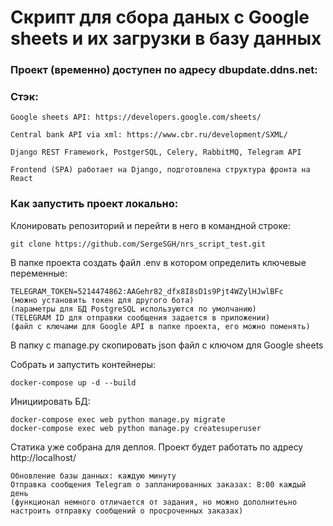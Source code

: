 # Cкрипт для сбора даных с Google sheets и их загрузки в базу данных
### Проект (временно) доступен по адресу dbupdate.ddns.net: 
### Стэк:
```
Google sheets API: https://developers.google.com/sheets/
```
```
Central bank API via xml: https://www.cbr.ru/development/SXML/
```
```
Django REST Framework, PostgerSQL, Celery, RabbitMQ, Telegram API
```
```
Frontend (SPA) работает на Django, подготовлена структура фронта на React
```


### Как запустить проект локально:

Клонировать репозиторий и перейти в него в командной строке:
```
git clone https://github.com/SergeSGH/nrs_script_test.git
```

В папке проекта создать файл .env в котором определить ключевые переменные:
```
TELEGRAM_TOKEN=5214474862:AAGehr82_dfx8I8sD1s9Pjt4WZylHJwlBFc
(можно установить токен для другого бота)
(параметры для БД PostgreSQL используются по умолчанию)
(TELEGRAM ID для отправки сообщения задается в приложении)
(файл с ключами для Google API в папке проекта, его можно поменять)
```

В папку с manage.py скопировать json файл с ключом для Google sheets 

Собрать и запустить контейнеры:
```
docker-compose up -d --build
```

Инициировать БД:
```
docker-compose exec web python manage.py migrate
docker-compose exec web python manage.py createsuperuser
```
Статика уже собрана для деплоя. Проект будет работать по адресу http://localhost/
```
Обновление базы данных: каждую минуту
Отправка сообщения Telegram о запланированных заказах: 8:00 каждый день
(функционал немного отличается от задания, но можно дополнитеьно
настроить отправку сообщений о просроченных заказах)
```